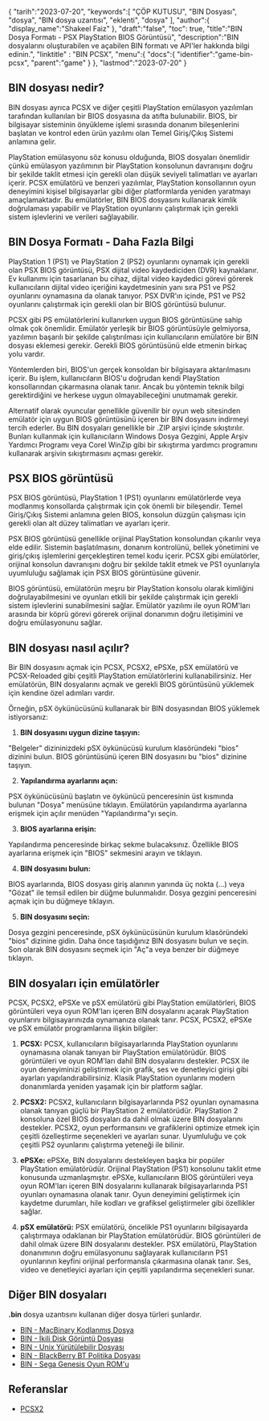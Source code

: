 {
"tarih":"2023-07-20",
   "keywords":[
"ÇÖP KUTUSU",
"BIN Dosyası",
"dosya",
"BIN dosya uzantısı",
"eklenti",
"dosya"
],
   "author":{
"display_name":"Shakeel Faiz"
},
"draft":"false",
"toc": true,
"title":"BIN Dosya Formatı - PSX PlayStation BIOS Görüntüsü",
   "description":"BIN dosyalarını oluşturabilen ve açabilen BIN formatı ve API'ler hakkında bilgi edinin.",
"linktitle" : "BIN PCSX",
   "menu":{
      "docs":{
         "identifier":"game-bin-pcsx",
         "parent":"game"
}
},
"lastmod":"2023-07-20"
}

## BIN dosyası nedir?

BIN dosyası ayrıca PCSX ve diğer çeşitli PlayStation emülasyon yazılımları tarafından kullanılan bir BIOS dosyasına da atıfta bulunabilir. BIOS, bir bilgisayar sisteminin önyükleme işlemi sırasında donanım bileşenlerini başlatan ve kontrol eden ürün yazılımı olan Temel Giriş/Çıkış Sistemi anlamına gelir.

PlayStation emülasyonu söz konusu olduğunda, BIOS dosyaları önemlidir çünkü emülasyon yazılımının bir PlayStation konsolunun davranışını doğru bir şekilde taklit etmesi için gerekli olan düşük seviyeli talimatları ve ayarları içerir. PCSX emülatörü ve benzeri yazılımlar, PlayStation konsollarının oyun deneyimini kişisel bilgisayarlar gibi diğer platformlarda yeniden yaratmayı amaçlamaktadır. Bu emülatörler, BIN BIOS dosyasını kullanarak kimlik doğrulaması yapabilir ve PlayStation oyunlarını çalıştırmak için gerekli sistem işlevlerini ve verileri sağlayabilir.

## BIN Dosya Formatı - Daha Fazla Bilgi

PlayStation 1 (PS1) ve PlayStation 2 (PS2) oyunlarını oynamak için gerekli olan PSX BIOS görüntüsü, PSX dijital video kaydediciden (DVR) kaynaklanır. Ev kullanımı için tasarlanan bu cihaz, dijital video kaydedici görevi görerek kullanıcıların dijital video içeriğini kaydetmesinin yanı sıra PS1 ve PS2 oyunlarını oynamasına da olanak tanıyor. PSX DVR'ın içinde, PS1 ve PS2 oyunlarını çalıştırmak için gerekli olan bir BIOS görüntüsü bulunur.

PCSX gibi PS emülatörlerini kullanırken uygun BIOS görüntüsüne sahip olmak çok önemlidir. Emülatör yerleşik bir BIOS görüntüsüyle gelmiyorsa, yazılımın başarılı bir şekilde çalıştırılması için kullanıcıların emülatöre bir BIN dosyası eklemesi gerekir. Gerekli BIOS görüntüsünü elde etmenin birkaç yolu vardır.

Yöntemlerden biri, BIOS'un gerçek konsoldan bir bilgisayara aktarılmasını içerir. Bu işlem, kullanıcıların BIOS'u doğrudan kendi PlayStation konsollarından çıkarmasına olanak tanır. Ancak bu yöntemin teknik bilgi gerektirdiğini ve herkese uygun olmayabileceğini unutmamak gerekir.

Alternatif olarak oyuncular genellikle güvenilir bir oyun web sitesinden emülatör için uygun BIOS görüntüsünü içeren bir BIN dosyasını indirmeyi tercih ederler. Bu BIN dosyaları genellikle bir .ZIP arşivi içinde sıkıştırılır. Bunları kullanmak için kullanıcıların Windows Dosya Gezgini, Apple Arşiv Yardımcı Programı veya Corel WinZip gibi bir sıkıştırma yardımcı programını kullanarak arşivin sıkıştırmasını açması gerekir.

## PSX BIOS görüntüsü

PSX BIOS görüntüsü, PlayStation 1 (PS1) oyunlarını emülatörlerde veya modlanmış konsollarda çalıştırmak için çok önemli bir bileşendir. Temel Giriş/Çıkış Sistemi anlamına gelen BIOS, konsolun düzgün çalışması için gerekli olan alt düzey talimatları ve ayarları içerir.

PSX BIOS görüntüsü genellikle orijinal PlayStation konsolundan çıkarılır veya elde edilir. Sistemin başlatılmasını, donanım kontrolünü, bellek yönetimini ve giriş/çıkış işlemlerini gerçekleştiren temel kodu içerir. PCSX gibi emülatörler, orijinal konsolun davranışını doğru bir şekilde taklit etmek ve PS1 oyunlarıyla uyumluluğu sağlamak için PSX BIOS görüntüsüne güvenir.

BIOS görüntüsü, emülatörün meşru bir PlayStation konsolu olarak kimliğini doğrulayabilmesini ve oyunları etkili bir şekilde çalıştırmak için gerekli sistem işlevlerini sunabilmesini sağlar. Emülatör yazılımı ile oyun ROM'ları arasında bir köprü görevi görerek orijinal donanımın doğru iletişimini ve doğru emülasyonunu sağlar.

## BIN dosyası nasıl açılır?

Bir BIN dosyasını açmak için PCSX, PCSX2, ePSXe, pSX emülatörü ve PCSX-Reloaded gibi çeşitli PlayStation emülatörlerini kullanabilirsiniz. Her emülatörün, BIN dosyalarını açmak ve gerekli BIOS görüntüsünü yüklemek için kendine özel adımları vardır.

Örneğin, pSX öykünücüsünü kullanarak bir BIN dosyasından BIOS yüklemek istiyorsanız:

1. **BIN dosyasını uygun dizine taşıyın:**

"Belgeler" dizininizdeki pSX öykünücüsü kurulum klasöründeki "bios" dizinini bulun. BIOS görüntüsünü içeren BIN dosyasını bu "bios" dizinine taşıyın.

2. **Yapılandırma ayarlarını açın:**

PSX öykünücüsünü başlatın ve öykünücü penceresinin üst kısmında bulunan "Dosya" menüsüne tıklayın. Emülatörün yapılandırma ayarlarına erişmek için açılır menüden "Yapılandırma"yı seçin.

3. **BIOS ayarlarına erişin:**

Yapılandırma penceresinde birkaç sekme bulacaksınız. Özellikle BIOS ayarlarına erişmek için "BIOS" sekmesini arayın ve tıklayın.

4. **BIN dosyasını bulun:**

BIOS ayarlarında, BIOS dosyası giriş alanının yanında üç nokta (...) veya "Gözat" ile temsil edilen bir düğme bulunmalıdır. Dosya gezgini penceresini açmak için bu düğmeye tıklayın.

5. **BIN dosyasını seçin:**

Dosya gezgini penceresinde, pSX öykünücüsünün kurulum klasöründeki "bios" dizinine gidin. Daha önce taşıdığınız BIN dosyasını bulun ve seçin. Son olarak BIN dosyasını seçmek için "Aç"a veya benzer bir düğmeye tıklayın.

## BIN dosyaları için emülatörler

PCSX, PCSX2, ePSXe ve pSX emülatörü gibi PlayStation emülatörleri, BIOS görüntüleri veya oyun ROM'ları içeren BIN dosyalarını açarak PlayStation oyunlarını bilgisayarınızda oynamanıza olanak tanır. PCSX, PCSX2, ePSXe ve pSX emülatör programlarına ilişkin bilgiler:

1. **PCSX:** PCSX, kullanıcıların bilgisayarlarında PlayStation oyunlarını oynamasına olanak tanıyan bir PlayStation emülatörüdür. BIOS görüntüleri ve oyun ROM'ları dahil BIN dosyalarını destekler. PCSX ile oyun deneyiminizi geliştirmek için grafik, ses ve denetleyici girişi gibi ayarları yapılandırabilirsiniz. Klasik PlayStation oyunlarını modern donanımlarda yeniden yaşamak için bir platform sağlar.

2. **PCSX2:** PCSX2, kullanıcıların bilgisayarlarında PS2 oyunları oynamasına olanak tanıyan güçlü bir PlayStation 2 emülatörüdür. PlayStation 2 konsoluna özel BIOS dosyaları da dahil olmak üzere BIN dosyalarını destekler. PCSX2, oyun performansını ve grafiklerini optimize etmek için çeşitli özelleştirme seçenekleri ve ayarları sunar. Uyumluluğu ve çok çeşitli PS2 oyunlarını çalıştırma yeteneği ile bilinir.

3. **ePSXe:** ePSXe, BIN dosyalarını destekleyen başka bir popüler PlayStation emülatörüdür. Orijinal PlayStation (PS1) konsolunu taklit etme konusunda uzmanlaşmıştır. ePSXe, kullanıcıların BIOS görüntüleri veya oyun ROM'ları içeren BIN dosyalarını kullanarak bilgisayarlarında PS1 oyunları oynamasına olanak tanır. Oyun deneyimini geliştirmek için kaydetme durumları, hile kodları ve grafiksel geliştirmeler gibi özellikler sağlar.

4. **pSX emülatörü:** PSX emülatörü, öncelikle PS1 oyunlarını bilgisayarda çalıştırmaya odaklanan bir PlayStation emülatörüdür. BIOS görüntüleri de dahil olmak üzere BIN dosyalarını destekler. PSX emülatörü, PlayStation donanımının doğru emülasyonunu sağlayarak kullanıcıların PS1 oyunlarının keyfini orijinal performansla çıkarmasına olanak tanır. Ses, video ve denetleyici ayarları için çeşitli yapılandırma seçenekleri sunar.

## Diğer BIN dosyaları

**.bin** dosya uzantısını kullanan diğer dosya türleri şunlardır.

- [BIN - MacBinary Kodlanmış Dosya](/tr/compression/bin/)
- [BIN - İkili Disk Görüntü Dosyası](/tr/disc-and-media/bin/)
- [BIN - Unix Yürütülebilir Dosyası](/tr/executable/bin/)
- [BIN - BlackBerry BT Politika Dosyası](/tr/settings/bin/)
- [BIN - Sega Genesis Oyun ROM'u](/tr/game/bin/)

## Referanslar
* [PCSX2](https://en.wikipedia.org/wiki/PCSX2)

